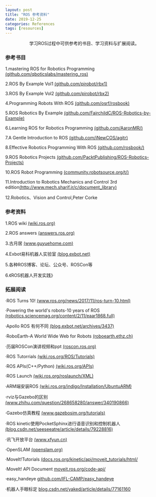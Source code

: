 ```yaml
---
layout: post
title: "ROS 参考资料"
date: 2019-12-25
categories: References
tags: [resources]
---
```


<center>学习ROS过程中可供参考的书目、学习资料与扩展阅读。</center> 

<!--more-->

### 参考书目

1.mastering ROS for Robotics Programming [(github.com/qboticslabs/mastering_ros)](https://github.com/qboticslabs/mastering_ros) 

2.ROS By Example Vol1 [(github.com/pirobot/rbx1)](https://github.com/pirobot/rbx1) 

3.ROS By Example Vol2 [(github.com/pirobot/rbx2)](https://github.com/pirobot/rbx2) 

4.Programming Robots With ROS [(github.com/osrf/rosbook)](https://github.com/osrf/rosbook) 

5.ROS Robotics By Example [(github.com/FairchildC/ROS-Robotics-by-Example)](https://github.com/FairchildC/ROS-Robotics-by-Example) 

6.Learning ROS for Robotics Programming [(github.com/AaronMR/)](https://github.com/AaronMR/Learning_ROS_for_Robotics_Programming_2nd_edition) 

7.A Gentle Introduction to ROS [(github.com/iNewCOS/agitr)](https://github.com/iNewCOS/agitr) 

8.Effective Robotics Programming With ROS [(github.com/rosbook/)](https://github.com/rosbook/effective_robotics_programming_with_ros)

9.ROS Robotics Projects [(github.com/PacktPublishing/ROS-Robotics-Projects)](https://github.com/PacktPublishing/ROS-Robotics-Projects)  

10.ROS Robot Programming [(community.robotsource.org/t/)](https://community.robotsource.org/t/download-the-ros-robot-programming-book-for-free/51)

11.Introduction to Robotics Mechanics and Control 3rd edition[(http://www.mech.sharif.ir/c/document_library)](http://www.mech.sharif.ir/c/document_library/get_file?uuid=5a4bb247-1430-4e46-942c-d692dead831f&groupId=14040)

12.Robotics、Vision and Control,Peter Corke

### 参考资料

1.ROS wiki [(wiki.ros.org)](https://wiki.ros.org)

2.ROS answers [(answers.ros.org)](https://answers.ros.org)

3.古月居 [(www.guyuehome.com)](https://www.guyuehome.com)

4.Exbot易科机器人实验室 [(blog.exbot.net)](https://blog.exbot.net)

5.各种ROS博客、论坛、公众号、ROSCon等

6.《ROS机器人开发实践》

### 拓展阅读

·ROS Turns 10!
[(www.ros.org/news/2017/11/ros-turn-10.html)](https://www.ros.org/news/2017/11/ros-turn-10.html)

·Powering the world's robots-10 years of ROS
[(robotics.sciencemag.org/content/2/11/eaar1868.full)](https://robotics.sciencemag.org/content/2/11/eaar1868.full)

·Apollo ROS 有何不同
[(blog.exbot.net/archives/3437)](https://blog.exbot.net/archives/3437)

·RoboEarth-A World Wide Web for Robots
[(roboearth.ethz.ch)](https://roboearth.ethz.ch)

·历届ROSCon演讲视频和ppt
[(roscon.ros.org)](https://roscon.ros.org)

·ROS Tutorrials
[(wiki.ros.org/ROS/Tutorials)](https://wiki.ros.org/ROS/Tutorials)

·ROS APIs(C++/Python)
[(wiki.ros.org/APIs)](https://wiki.ros.org/APIs)

·ROS Launch
[(wiki.ros.org/roslaunch/XML)](https://wiki.ros.org/roslaunch/XML)

·ARM端安装ROS
[(wiki.ros.org/indigo/Installation/UbuntuARM)](https://wiki.ros.org/indigo/Installation/UbuntuARM)

·rviz与Gazebo的区别
[(www.zhihu.com/question/268658280/answer/340190866)](https://www.zhihu.com/question/268658280/answer/340190866)

·Gazebo仿真教程
[(www.gazebosim.org/tutorials)](https://www.gazebosim.org/tutorials)

·ROS kinetic使用PocketSphinx进行语音识别和控制机器人
[(blog.csdn.net/seeseeatre/article/details/79228816)](https://blog.csdn.net/seeseeatre/article/details/79228816)

·讯飞开放平台
[(www.xfyun.cn)](https://www.xfyun.cn/)

·OpenSLAM
[(openslam.org)](http://openslam.org/)

·MoveIt!Tutorials
[(docs.ros.org/kinetic/api/moveit_tutorials/html/](http://docs.ros.org/kinetic/api/moveit_tutorials/html/)

·MoveIt! API Document
[moveit.ros.org/code-api/](http://moveit.ros.org/code-api/)

·easy_handeye
[github.com/IFL-CAMP/easy_handeye](https://github.com/IFL-CAMP/easy_handeye)

·机器人手眼标定
[blog.csdn.net/yaked/article/details/77161160](https://blog.csdn.net/yaked/article/details/77161160)

